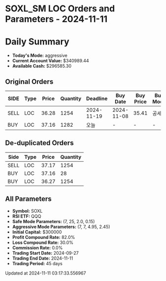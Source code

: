 # SOXL_SM LOC Orders and Parameters - 2024-11-11

# Daily Summary

- **Today's Mode:** aggressive
- **Current Account Value:** $340989.44
- **Available Cash:** $296585.30

## Original Orders

| SIDE | Type | Price | Quantity | Deadline | Buy Date | Buy Price | Buy Mode |
|------|------|-------|----------|----------|----------|-----------|----------|
| SELL | LOC | 36.28 | 1254 | 2024-11-19 | 2024-11-08 | 35.41 | 공세 |
| BUY | LOC | 37.16 | 1282 | 오늘 | - | - | - |

## De-duplicated Orders

| Side | Type | Price | Quantity |
|------|------|-------|----------|
| SELL | LOC | 37.17 | 1254 |
| BUY | LOC | 37.16 | 28 |
| BUY | LOC | 36.27 | 1254 |

## All Parameters

- **Symbol:** SOXL
- **RSI ETF:** QQQ
- **Safe Mode Parameters:** (7, 25, 2.0, 0.15)
- **Aggressive Mode Parameters:** (7, 7, 4.95, 2.45)
- **Initial Capital:** $300000
- **Profit Compound Rate:** 82.0%
- **Loss Compound Rate:** 30.0%
- **Commission Rate:** 0.0%
- **Trading Start Date:** 2024-09-27
- **Trading End Date:** 2024-11-11
- **Trading Period:** 45 days

Updated at 2024-11-11 03:17:33.556967
